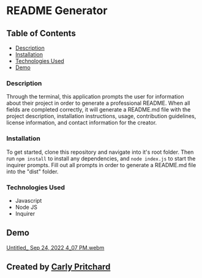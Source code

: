 # README Generator 

## Table of Contents 

- [Description](#description)
- [Installation](#installation)
- [Technologies Used](#technologiesused)
- [Demo](#demo)

### Description

Through the terminal, this application prompts the user for information about their project in order to generate a professional README. When all fields are completed correctly, it will generate a README.md file with the project description, installation instructions, usage, contribution guidelines, license information, and contact information for the creator. 

### Installation
To get started, clone this repository and navigate into it's root folder. Then run `npm install` to install any dependencies, and `node index.js` to start the inquirer prompts. Fill out all prompts in order to generate a README.md file into the "dist" folder. 

### Technologies Used

- Javascript
- Node JS
- Inquirer


## Demo

[Untitled_ Sep 24, 2022 4_07 PM.webm](https://user-images.githubusercontent.com/103770316/192119190-33d0d7c4-92fc-46fa-b19b-bcfb97fe9f3f.webm)

## Created by [Carly Pritchard](https://github.com/cjpritch)
